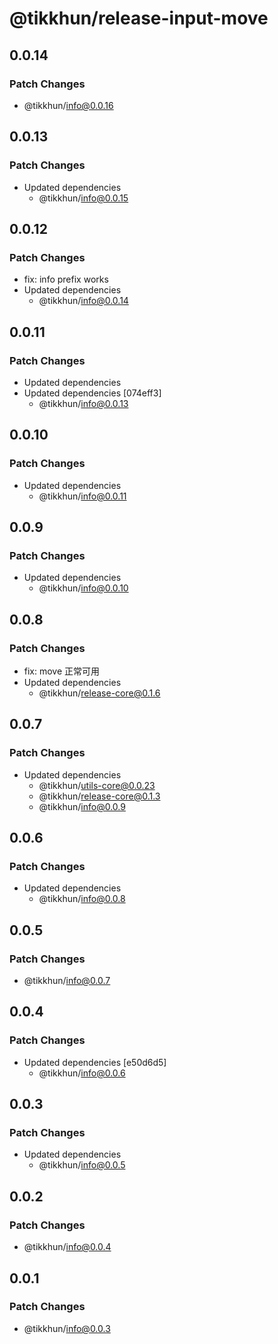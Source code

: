 # @tikkhun/release-input-move

## 0.0.14

### Patch Changes

- @tikkhun/info@0.0.16

## 0.0.13

### Patch Changes

- Updated dependencies
  - @tikkhun/info@0.0.15

## 0.0.12

### Patch Changes

- fix: info prefix works
- Updated dependencies
  - @tikkhun/info@0.0.14

## 0.0.11

### Patch Changes

- Updated dependencies
- Updated dependencies [074eff3]
  - @tikkhun/info@0.0.13

## 0.0.10

### Patch Changes

- Updated dependencies
  - @tikkhun/info@0.0.11

## 0.0.9

### Patch Changes

- Updated dependencies
  - @tikkhun/info@0.0.10

## 0.0.8

### Patch Changes

- fix: move 正常可用
- Updated dependencies
  - @tikkhun/release-core@0.1.6

## 0.0.7

### Patch Changes

- Updated dependencies
  - @tikkhun/utils-core@0.0.23
  - @tikkhun/release-core@0.1.3
  - @tikkhun/info@0.0.9

## 0.0.6

### Patch Changes

- Updated dependencies
  - @tikkhun/info@0.0.8

## 0.0.5

### Patch Changes

- @tikkhun/info@0.0.7

## 0.0.4

### Patch Changes

- Updated dependencies [e50d6d5]
  - @tikkhun/info@0.0.6

## 0.0.3

### Patch Changes

- Updated dependencies
  - @tikkhun/info@0.0.5

## 0.0.2

### Patch Changes

- @tikkhun/info@0.0.4

## 0.0.1

### Patch Changes

- @tikkhun/info@0.0.3

